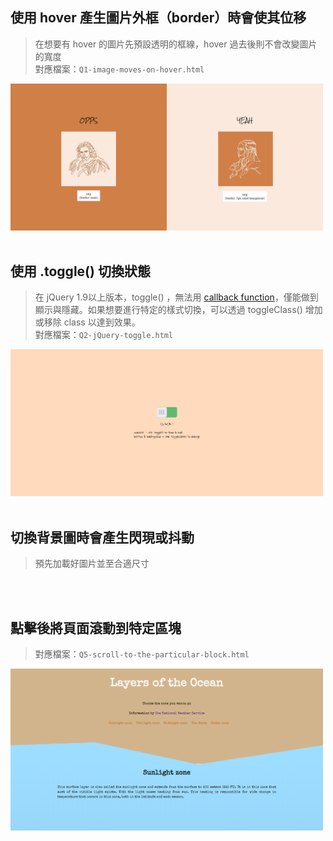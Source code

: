 ## 使用 hover 產生圖片外框（border）時會使其位移
> 在想要有 hover 的圖片先預設透明的框線，hover 過去後則不會改變圖片的寬度  
對應檔案：`Q1-image-moves-on-hover.html`  

<img src="./preview/q1.png" width="500" alt="">

<br>
<br>

## 使用 .toggle() 切換狀態
> 在 jQuery 1.9以上版本，toggle() ，無法用 [callback function](https://expect7.pixnet.net/blog/post/38296922)，僅能做到顯示與隱藏。如果想要進行特定的樣式切換，可以透過 toggleClass() 增加或移除 class 以達到效果。  
對應檔案：`Q2-jQuery-toggle.html`  

<img src="./preview/q2.png" width="500" alt="">

<br>
<br>

## 切換背景圖時會產生閃現或抖動
> 預先加載好圖片並至合適尺寸

<br>
<br>

## 點擊後將頁面滾動到特定區塊　
> 對應檔案：`Q5-scroll-to-the-particular-block.html`  

<img src="./preview/q5.png" width="500" alt="Scroll Effect">

<br>
<br>　
